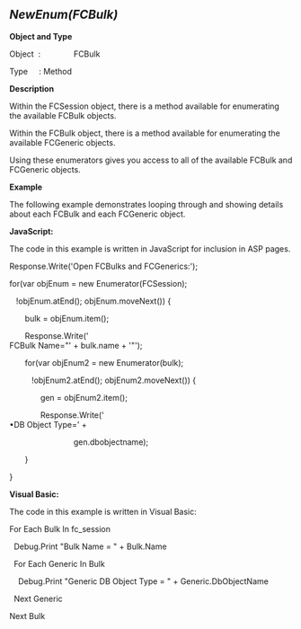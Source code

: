 _NewEnum(FCBulk)_
-----------------

**Object and Type**

Object  :               FCBulk

Type     : Method

**Description**

Within the FCSession object, there is a method available for enumerating the available FCBulk objects.

Within the FCBulk object, there is a method available for enumerating the available FCGeneric objects.

Using these enumerators gives you access to all of the available FCBulk and FCGeneric objects.

**Example**

The following example demonstrates looping through and showing details about each FCBulk and each FCGeneric object.

**JavaScript:**

The code in this example is written in JavaScript for inclusion in ASP pages.

Response.Write('Open FCBulks and FCGenerics:');

for(var objEnum = new Enumerator(FCSession);

   !objEnum.atEnd(); objEnum.moveNext()) {

       bulk = objEnum.item();

       Response.Write('<br>FCBulk Name="' + bulk.name + '"');

       for(var objEnum2 = new Enumerator(bulk);

          !objEnum2.atEnd(); objEnum2.moveNext()) {

              gen = objEnum2.item();                             

              Response.Write('<br>&bull;DB Object Type=' +

                             gen.dbobjectname);

       }

}

**Visual Basic:**

The code in this example is written in Visual Basic:

For Each Bulk In fc_session

  Debug.Print "Bulk Name = " + Bulk.Name

  For Each Generic In Bulk

    Debug.Print "Generic DB Object Type = " + Generic.DbObjectName

  Next Generic

Next Bulk